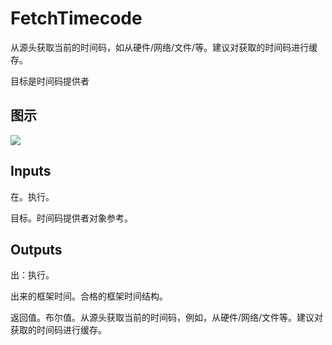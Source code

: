 # FetchTimecode

从源头获取当前的时间码，如从硬件/网络/文件/等。建议对获取的时间码进行缓存。

目标是时间码提供者

## 图示

![]($-20221218-20305771.png)

## Inputs

在。执行。

目标。时间码提供者对象参考。  

## Outputs

出：执行。

出来的框架时间。合格的框架时间结构。

返回值。布尔值。从源头获取当前的时间码，例如，从硬件/网络/文件等。建议对获取的时间码进行缓存。
